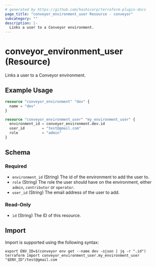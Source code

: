 ```yaml
---
# generated by https://github.com/hashicorp/terraform-plugin-docs
page_title: "conveyor_environment_user Resource - conveyor"
subcategory: ""
description: |-
  Links a user to a Conveyor environment.
---
```


# conveyor_environment_user (Resource)

Links a user to a Conveyor environment.

## Example Usage

```terraform
resource "conveyor_environment" "dev" {
  name = "dev"
}

resource "conveyor_environment_user" "my_environment_user" {
  environment_id = conveyor_environment.dev.id
  user_id        = "test@gmail.com"
  role           = "admin"
}
```

<!-- schema generated by tfplugindocs -->
## Schema

### Required

- `environment_id` (String) The id of the environment to add the user to.
- `role` (String) The role the user should have on the environment, either `admin`, `contributor` or `operator`.
- `user_id` (String) The email address of the user to add.

### Read-Only

- `id` (String) The ID of this resource.

## Import

Import is supported using the following syntax:

```shell
export ENV_ID=$(conveyor env get --name dev -ojson | jq -r ".id")
terraform import conveyor_environment_user.my_environment_user "$ENV_ID"/test@gmail.com
```
